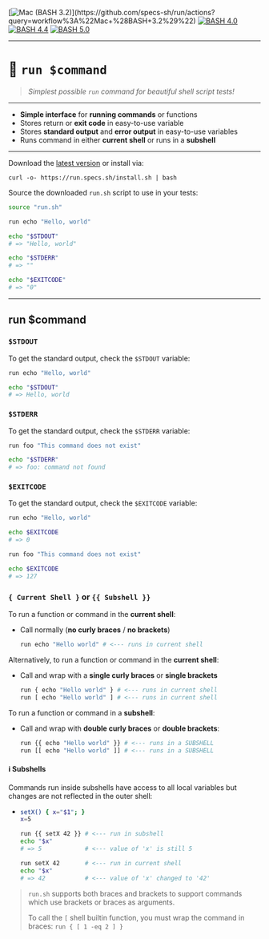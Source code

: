 [![Mac (BASH 3.2)](https://github.com/specs-sh/run/workflows/Mac%20(BASH%203.2)/badge.svg)](https://github.com/specs-sh/run/actions?query=workflow%3A%22Mac+%28BASH+3.2%29%22) [![BASH 4.0](https://github.com/specs-sh/run/workflows/BASH%204.0/badge.svg)](https://github.com/specs-sh/run/actions?query=workflow%3A%22BASH+4.0%22) [![BASH 4.4](https://github.com/specs-sh/run/workflows/BASH%204.4/badge.svg)](https://github.com/specs-sh/run/actions?query=workflow%3A%22BASH+4.4%22) [![BASH 5.0](https://github.com/specs-sh/run/workflows/BASH%205.0/badge.svg)](https://github.com/specs-sh/run/actions?query=workflow%3A%22BASH+5.0%22)

---

# 🚀 `run $command`

> _Simplest possible `run` command for beautiful shell script tests!_

---

 - **Simple interface** for **running commands** or functions
 - Stores return or **exit code** in easy-to-use variable
 - Stores **standard output** and **error output** in easy-to-use variables
 - Runs command in either **current shell** or runs in a **subshell**

---

Download the [latest version](https://github.com/specs-sh/run.sh/archive/v1.0.0.tar.gz) or install via:

```
curl -o- https://run.specs.sh/install.sh | bash
```

Source the downloaded `run.sh` script to use in your tests:

```sh
source "run.sh"

run echo "Hello, world"

echo "$STDOUT"
# => "Hello, world"

echo "$STDERR"
# => ""

echo "$EXITCODE"
# => "0"
```

---

## run $command

### `$STDOUT`

To get the standard output, check the `$STDOUT` variable:

```sh
run echo "Hello, world"

echo "$STDOUT"
# => Hello, world
```

### `$STDERR`

To get the standard output, check the `$STDERR` variable:

```sh
run foo "This command does not exist"

echo "$STDERR"
# => foo: command not found
```

### `$EXITCODE`

To get the standard output, check the `$EXITCODE` variable:

```sh
run echo "Hello, world"

echo $EXITCODE
# => 0
```

```sh
run foo "This command does not exist"

echo $EXITCODE
# => 127
```

### `{ Current Shell }` or `{{ Subshell }}`

To run a function or command in the **current shell**:

 - Call normally (**no curly braces** / **no brackets**)
   ```sh
   run echo "Hello world" # <--- runs in current shell
   ```

Alternatively, to run a function or command in the **current shell**:

 - Call and wrap with a **single curly braces** or **single brackets**
   ```sh
   run { echo "Hello world" } # <--- runs in current shell
   run [ echo "Hello world" ] # <--- runs in current shell 
   ```

To run a function or command in a **subshell**:

 - Call and wrap with **double curly braces** or **double brackets**:
   ```sh
   run {{ echo "Hello world" }} # <--- runs in a SUBSHELL
   run [[ echo "Hello world" ]] # <--- runs in a SUBSHELL
   ```

#### ℹ️ Subshells

Commands run inside subshells have access to all local variables but changes are not reflected in the outer shell:

- ```sh
  setX() { x="$1"; }
  x=5
  
  run {{ setX 42 }} # <--- run in subshell
  echo "$x"
  # => 5            # <--- value of 'x' is still 5
  
  run setX 42       # <--- run in current shell
  echo "$x"
  # => 42           # <--- value of 'x' changed to '42'
  ```

> `run.sh` supports both braces and brackets to support commands which use brackets or braces as arguments.
>
> To call the `[` shell builtin function, you must wrap the command in braces: `run { [ 1 -eq 2 ] }`
